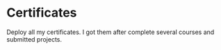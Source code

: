 # Certificates
Deploy all my certificates. I got them after complete several courses and  submitted  projects. 
